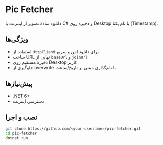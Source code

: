 # Pic Fetcher

دانلود سادهٔ تصویر از اینترنت با C# و ذخیره روی Desktop با نام یکتا (Timestamp).

## ویژگی‌ها
- استفاده از `HttpClient` برای دانلود امن و سریع
- ساخت URL نهایی از `baseUrl` و `joinUrl`
- ذخیرهٔ مستقیم روی Desktop کاربر
- جلوگیری از overwrite با نام‌گذاری مبتنی بر تاریخ/ساعت

## پیش‌نیازها
- [.NET 6+](https://dotnet.microsoft.com/)
- دسترسی اینترنت

## نصب و اجرا
```bash
git clone https://github.com/<your-username>/pic-fetcher.git
cd pic-fetcher
dotnet run
